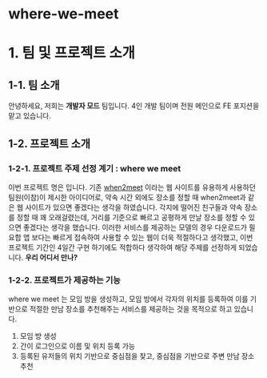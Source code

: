 # where-we-meet

# 1. 팀 및 프로젝트 소개

## 1-1. 팀 소개
안녕하세요, 저희는 **개발자 모드** 팀입니다. 4인 개발 팀이며 전원 메인으로 FE 포지션을 맡고 있습니다.

## 1-2. 프로젝트 소개

### 1-2-1. 프로젝트 주제 선정 계기 : where we meet

  이번 프로젝트 명은 **<where we meet>** 입니다. 기존 [when2meet](https://www.when2meet.com/) 이라는 웹 사이트를 유용하게 사용하던 팀원(이참)이 제시한 아이디어로, 약속 시간 외에도 장소를 정할 때 when2meet과 같은 웹 사이트가 있으면 좋겠다는 생각을 하였습니다. 
  각지에 떨어진 친구들과 약속 장소를 정할 때 꽤 오래걸렸는데, 거리를 기준으로 빠르고 공평하게 만날 장소를 정할 수 있으면 좋겠다는 생각을 했습니다. 이러한 서비스를 제공하는 모델의 경우 다운로드가 필요합 앱 보다는 빠르게 접속하여 사용할 수 있는 웹이 더욱 적절하다고 생각했고, 이번 프로젝트 기간인 4일간 구현 하기에도 적합하다 생각하여 해당 주제를 선정하게 되었습니다. **우리 어디서 만나?**

### 1-2-2. 프로젝트가 제공하는 기능

where we meet 는 모임 방을 생성하고, 모임 방에서 각자의 위치를 등록하여 이를 기반으로 적절한 만남 장소를 추천해주는 서비스를 제공하는 것을 목적으로 하고 있습니다.

1. 모임 방 생성
2. 간이 로그인으로 이름 및 위치 등록 가능
3. 등록된 유저들의 위치 기반으로 중심점을 찾고, 중심점을 기반으로 주변 만남 장소 추천
